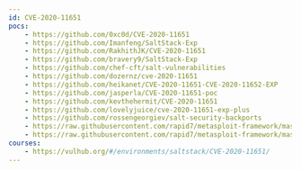 ```yaml
---
id: CVE-2020-11651
pocs:
    - https://github.com/0xc0d/CVE-2020-11651
    - https://github.com/Imanfeng/SaltStack-Exp
    - https://github.com/RakhithJK/CVE-2020-11651
    - https://github.com/bravery9/SaltStack-Exp
    - https://github.com/chef-cft/salt-vulnerabilities
    - https://github.com/dozernz/cve-2020-11651
    - https://github.com/heikanet/CVE-2020-11651-CVE-2020-11652-EXP
    - https://github.com/jasperla/CVE-2020-11651-poc
    - https://github.com/kevthehermit/CVE-2020-11651
    - https://github.com/lovelyjuice/cve-2020-11651-exp-plus
    - https://github.com/rossengeorgiev/salt-security-backports
    - https://raw.githubusercontent.com/rapid7/metasploit-framework/master/modules/auxiliary/gather/saltstack_salt_root_key.rb
    - https://raw.githubusercontent.com/rapid7/metasploit-framework/master/modules/exploits/linux/misc/saltstack_salt_unauth_rce.rb
courses:
    - https://vulhub.org/#/environments/saltstack/CVE-2020-11651/
---
```

